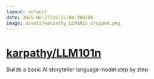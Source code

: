 ```yaml
---
layout: default
date: 2025-06-27T15:17:04.308386
image: assets/karpathy_LLM101n_cropped.png
---
```


# [karpathy/LLM101n](https://github.com/karpathy/LLM101n)

Builds a basic AI storyteller language model step by step
